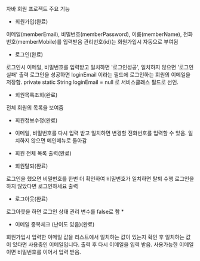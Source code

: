 자바 회원 프로젝트
주요 기능
* 회원가입(완료)

이메일(memberEmail), 비밀번호(memberPassword), 이름(memberName), 전화번호(memberMobile)를 입력받음
관리번호(id)는 회원가입시 자동으로 부여됨

* 로그인(완료)

로그인시 이메일, 비밀번호를 입력받고 일치하면 '로그인성공', 일치하지 않으면 '로그인실패' 출력
로그인을 성공하면 loginEmail 이라는 필드에 로그인하는 회원의 이메일을 저장함.
private static String loginEmail = null 로 서비스클래스 필드로 선언.

* 회원목록조회(완료)

전체 회원의 목록을 보여줌

* 회원정보수정(완료)

- 이메일, 비밀번호를 다시 입력 받고 일치하면 변경할 전화번호를 입력할 수 있음.
일치하지 않으면 메인메뉴로 돌아감

* 회원 전체 목록 출력(완료)

* 회원탈퇴(완료)

로그인을 했으면 비밀번호를 한번 더 확인하여 비밀번호가 일치하면 탈퇴 수행
로그인을 하지 않았다면 로그인하세요 출력

* 로그아웃(완료)

 로그아웃을 하면 로그인 상태 관리 변수를 false로 함
* 
* 이메일 중복체크 (난이도 있음)(완료)

회원가입시 입력한 이메일 값을 리스트에서 일치하는 값이 있는지 확인 후 일치하는 값이 있다면 사용중인 이메일입니다. 출력 후 다시 이메일을 입력 받음.
사용가능한 이메일이면 비밀번호를 이어서 입력 받음.